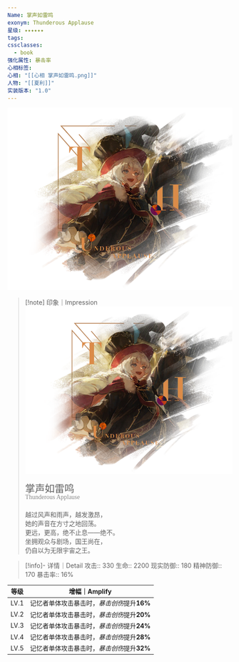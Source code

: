 ```yaml
---
Name: 掌声如雷鸣
exonym: Thunderous Applause
星级: ✦✦✦✦✦✦
tags: 
cssclasses:
  - book
强化属性: 暴击率
心相标签: 
心相: "[[心相 掌声如雷鸣.png]]"
人物: "[[夏利]]"
实装版本: "1.0"
---
```

![cover](assets/掌声如雷鸣｜Thunderous%20Applause.assets/心相%20掌声如雷鸣.png)

> [!note] 印象｜Impression
> ![心相 掌声如雷鸣|inlL|300](assets/掌声如雷鸣｜Thunderous%20Applause.assets/心相%20掌声如雷鸣.png)
> <p style="font-family: '家族宋', sans-serif; font-size: 22px; line-height: 0.75; text-indent: 0;">掌声如雷鸣<br><span style="font-family: serif; font-size: 14px; color: #888888;">Thunderous Applause</span></p>
> 
> 越过风声和雨声，越发激昂，  
> 她的声音在方寸之地回荡。  
> 更远，更高，绝不止息——绝不。  
> 坐拥观众与剧场，国王尚在，  
> 仍自以为无限宇宙之王。

> [!info]- 详情｜Detail
> 攻击:: 330
> 生命:: 2200
> 现实防御:: 180
> 精神防御:: 170
> 暴击率:: 16%

| 等级 |                增幅｜Amplify                |
| :--: | :-----------------------------------------: |
| LV.1 | 记忆者单体攻击暴击时，*暴击创伤*提升**16%** |
| LV.2 | 记忆者单体攻击暴击时，*暴击创伤*提升**20%** |
| LV.3 | 记忆者单体攻击暴击时，*暴击创伤*提升**24%** |
| LV.4 | 记忆者单体攻击暴击时，*暴击创伤*提升**28%** |
| LV.5 | 记忆者单体攻击暴击时，*暴击创伤*提升**32%** |
